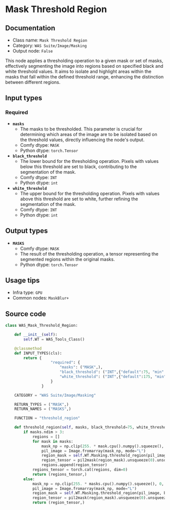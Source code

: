 # Mask Threshold Region
## Documentation
- Class name: `Mask Threshold Region`
- Category: `WAS Suite/Image/Masking`
- Output node: `False`

This node applies a thresholding operation to a given mask or set of masks, effectively segmenting the image into regions based on specified black and white threshold values. It aims to isolate and highlight areas within the masks that fall within the defined threshold range, enhancing the distinction between different regions.
## Input types
### Required
- **`masks`**
    - The masks to be thresholded. This parameter is crucial for determining which areas of the image are to be isolated based on the threshold values, directly influencing the node's output.
    - Comfy dtype: `MASK`
    - Python dtype: `torch.Tensor`
- **`black_threshold`**
    - The lower bound for the thresholding operation. Pixels with values below this threshold are set to black, contributing to the segmentation of the mask.
    - Comfy dtype: `INT`
    - Python dtype: `int`
- **`white_threshold`**
    - The upper bound for the thresholding operation. Pixels with values above this threshold are set to white, further refining the segmentation of the mask.
    - Comfy dtype: `INT`
    - Python dtype: `int`
## Output types
- **`MASKS`**
    - Comfy dtype: `MASK`
    - The result of the thresholding operation, a tensor representing the segmented regions within the original masks.
    - Python dtype: `torch.Tensor`
## Usage tips
- Infra type: `GPU`
- Common nodes: `MaskBlur+`


## Source code
```python
class WAS_Mask_Threshold_Region:

    def __init__(self):
        self.WT = WAS_Tools_Class()

    @classmethod
    def INPUT_TYPES(cls):
        return {
                    "required": {
                        "masks": ("MASK",),
                        "black_threshold": ("INT",{"default":75, "min":0, "max": 255, "step": 1}),
                        "white_threshold": ("INT",{"default":175, "min":0, "max": 255, "step": 1}),
                    }
                }

    CATEGORY = "WAS Suite/Image/Masking"

    RETURN_TYPES = ("MASK",)
    RETURN_NAMES = ("MASKS",)

    FUNCTION = "threshold_region"

    def threshold_region(self, masks, black_threshold=75, white_threshold=255):
        if masks.ndim > 3:
            regions = []
            for mask in masks:
                mask_np = np.clip(255. * mask.cpu().numpy().squeeze(), 0, 255).astype(np.uint8)
                pil_image = Image.fromarray(mask_np, mode="L")
                region_mask = self.WT.Masking.threshold_region(pil_image, black_threshold, white_threshold)
                region_tensor = pil2mask(region_mask).unsqueeze(0).unsqueeze(1)
                regions.append(region_tensor)
            regions_tensor = torch.cat(regions, dim=0)
            return (regions_tensor,)
        else:
            mask_np = np.clip(255. * masks.cpu().numpy().squeeze(), 0, 255).astype(np.uint8)
            pil_image = Image.fromarray(mask_np, mode="L")
            region_mask = self.WT.Masking.threshold_region(pil_image, black_threshold, white_threshold)
            region_tensor = pil2mask(region_mask).unsqueeze(0).unsqueeze(1)
            return (region_tensor,)

```
